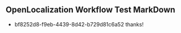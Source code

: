 ## OpenLocalization Workflow Test MarkDown
* bf8252d8-f9eb-4439-8d42-b729d81c6a52 thanks!

<!--HONumber=Jul16_HO4-->


